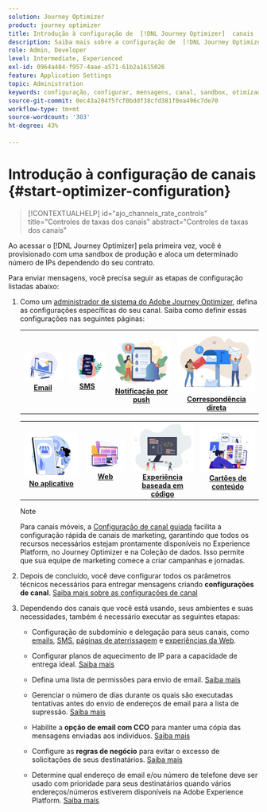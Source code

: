 ```yaml
---
solution: Journey Optimizer
product: journey optimizer
title: Introdução à configuração de  [!DNL Journey Optimizer]  canais
description: Saiba mais sobre a configuração de  [!DNL Journey Optimizer]  canais
role: Admin, Developer
level: Intermediate, Experienced
exl-id: 0964a484-f957-4aae-a571-61b2a1615026
feature: Application Settings
topic: Administration
keywords: configuração, configurar, mensagens, canal, sandbox, otimizador
source-git-commit: 0ec43a204f5fcf0bddf38cfd381f0ea496c7de70
workflow-type: tm+mt
source-wordcount: '303'
ht-degree: 43%

---
```



# Introdução à configuração de canais {#start-optimizer-configuration}

>[!CONTEXTUALHELP]
>id="ajo_channels_rate_controls"
>title="Controles de taxas dos canais"
>abstract="Controles de taxas dos canais"

Ao acessar o [!DNL Journey Optimizer] pela primeira vez, você é provisionado com uma sandbox de produção e aloca um determinado número de IPs dependendo do seu contrato.

Para enviar mensagens, você precisa seguir as etapas de configuração listadas abaixo:

1. Como um [administrador de sistema do Adobe Journey Optimizer](../start/path/administrator.md), defina as configurações específicas do seu canal. Saiba como definir essas configurações nas seguintes páginas:

   <table style="table-layout:fixed"><tr style="border: 0;">
    <td><a href="../email/get-started-email-config.md"><img alt="email" src="../channels/assets/do-not-localize/email.png"></a>
    <div align="center"><a href="../email/get-started-email-config.md"><strong>Email</strong></a></div></td>
    <td><a href="../sms/sms-configuration.md"><img alt="SMS" src="../channels/assets/do-not-localize/sms.png"></a>
    <div align="center"><a href="../sms/sms-configuration.md"><strong>SMS</strong></a></div></td>
    <td><a href="../push/push-configuration.md"><img alt="push" src="../channels/assets/do-not-localize/push.png"></a>
    <div align="center"><a href="../push/push-configuration.md"><strong>Notificação por push</strong></a></div></td>
    <td><a href="../direct-mail/direct-mail-configuration.md"><img alt="Correspondência direta" src="../channels/assets/do-not-localize/direct-mail.jpg"></a>
    <div align="center"><a href="../direct-mail/direct-mail-configuration.md"><strong>Correspondência direta</strong></a></div></td>
    </tr></table>

   <table style="table-layout:fixed"><tr style="border: 0;">
    <td><a href="../in-app/inapp-configuration.md"><img alt="No aplicativo" src="../channels/assets/do-not-localize/inapp.jpg"></a>
    <div align="center"><a href="../in-app/inapp-configuration.md"><strong>No aplicativo</strong></a></div></td>
    <td><a href="../web/web-configuration.md"><img alt="Web" src="../channels/assets/do-not-localize/web.jpg"></a>
    <div align="center"><a href="../web/web-configuration.md"><strong>Web</strong></a></div></td>
    <td><a href="../code-based/code-based-configuration.md"><img alt="Experiência baseada em código" src="../channels/assets/do-not-localize/code.png"></a>
    <div align="center"><a href="../code-based/code-based-configuration.md"><strong>Experiência baseada em código</strong></a></div></td>
    <td><a href="../content-card/content-card-configuration-prereq.md"><img alt="Cartões de conteúdo" src="../channels/assets/do-not-localize/cards.png"></a>
    <div align="center"><a href="../content-card/content-card-configuration-prereq.md"><strong>Cartões de conteúdo</strong></a></div></td>
    </tr></table>

   >[!NOTE]
   >
   >Para canais móveis, a [Configuração de canal guiada](set-mobile-config.md) facilita a configuração rápida de canais de marketing, garantindo que todos os recursos necessários estejam prontamente disponíveis no Experience Platform, no Journey Optimizer e na Coleção de dados. Isso permite que sua equipe de marketing comece a criar campanhas e jornadas.

1. Depois de concluído, você deve configurar todos os parâmetros técnicos necessários para entregar mensagens criando **configurações de canal**. [Saiba mais sobre as configurações de canal](channel-surfaces.md)

1. Dependendo dos canais que você está usando, seus ambientes e suas necessidades, também é necessário executar as seguintes etapas:

   * Configuração de subdomínio e delegação para seus canais, como [emails](about-subdomain-delegation.md), [SMS](../sms/sms-subdomains.md), [páginas de aterrissagem](../landing-pages/lp-subdomains.md) e [experiências da Web](../web/web-delegated-subdomains.md).

   * Configurar planos de aquecimento de IP para a capacidade de entrega ideal. [Saiba mais](ip-warmup-gs.md)

   * Defina uma lista de permissões para envio de email. [Saiba mais](allow-list.md)

   * Gerenciar o número de dias durante os quais são executadas tentativas antes do envio de endereços de email para a lista de supressão. [Saiba mais](manage-suppression-list.md)

   * Habilite a **opção de email com CCO** para manter uma cópia das mensagens enviadas aos indivíduos. [Saiba mais](archiving-support.md#enable-bcc)

   * Configure as **regras de negócio** para evitar o excesso de solicitações de seus destinatários. [Saiba mais](../conflict-prioritization/rule-sets.md)

   * Determine qual endereço de email e/ou número de telefone deve ser usado com prioridade para seus destinatários quando vários endereços/números estiverem disponíveis na Adobe Experience Platform. [Saiba mais](primary-email-addresses.md)
